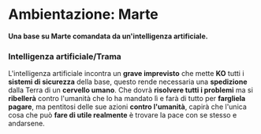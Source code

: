 
# Ambientazione: Marte  
**Una base su Marte comandata da un'intelligenza artificiale.**  
### Intelligenza artificiale/Trama
L'intelligenza artificiale incontra un **grave imprevisto** che mette **KO** tutti i **sistemi di sicurezza** della base, questo rende necessaria una **spedizione** dalla Terra di un **cervello umano**. Che dovrà **risolvere tutti i problemi** ma si **ribellerà** contro l'umanità che lo ha mandato lì e farà di tutto per **fargliela pagare**, ma pentitosi delle sue azioni **contro l'umanità**, capirà che l'unica cosa che può **fare di utile realmente** è trovare la pace con se stesso e andarsene.
